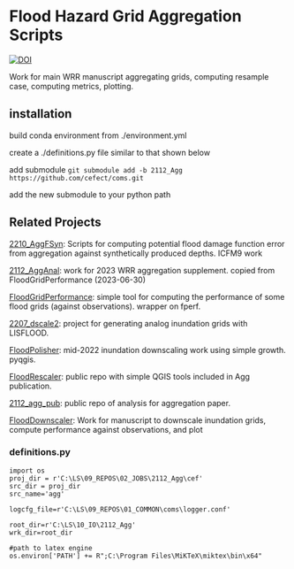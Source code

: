 # Flood Hazard Grid Aggregation Scripts

[![DOI](https://zenodo.org/badge/440854458.svg)](https://zenodo.org/badge/latestdoi/440854458)

Work for main WRR manuscript aggregating grids, computing resample case, computing metrics, plotting.

## installation
build conda environment from ./environment.yml

create a ./definitions.py file similar to that shown below

add submodule
`git submodule add -b 2112_Agg https://github.com/cefect/coms.git`

add the new submodule to your python path

## Related Projects

[2210_AggFSyn](https://github.com/cefect/2210_AggFSyn.git):  Scripts for computing potential flood damage function error from aggregation against synthetically produced depths. ICFM9 work

[2112_AggAnal](https://github.com/cefect/2112_AggAnal): work for 2023 WRR aggregation supplement. copied from FloodGridPerformance (2023-06-30)

[FloodGridPerformance](https://github.com/cefect/FloodGridPerformance): simple tool for computing the performance of some flood grids (against observations). wrapper on fperf.

[2207_dscale2](https://github.com/cefect/2207_dscale2): project for generating analog inundation grids with LISFLOOD. 

[FloodPolisher](https://github.com/cefect/FloodPolisher): mid-2022 inundation downscaling work using simple growth. pyqgis. 

[FloodRescaler](https://github.com/cefect/FloodRescaler): public repo with simple QGIS tools included in Agg publication.  

[2112_agg_pub](https://github.com/cefect/2112_agg_pub): public repo of analysis for aggregation paper. 

[FloodDownscaler](https://github.com/cefect/FloodDownscaler): Work for manuscript to downscale inundation grids, compute performance against observations, and plot


### definitions.py
```
import os
proj_dir = r'C:\LS\09_REPOS\02_JOBS\2112_Agg\cef'
src_dir = proj_dir
src_name='agg'

logcfg_file=r'C:\LS\09_REPOS\01_COMMON\coms\logger.conf'

root_dir=r'C:\LS\10_IO\2112_Agg'
wrk_dir=root_dir

#path to latex engine
os.environ['PATH'] += R";C:\Program Files\MiKTeX\miktex\bin\x64"
```

 